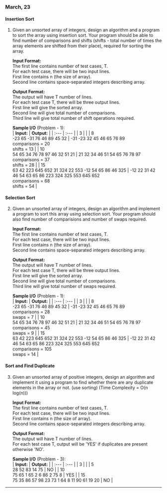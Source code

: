 ### March, 23

#### Insertion Sort

1. Given an unsorted array of integers, design an algorithm and a program to sort the array using insertion sort. Your program should be able to find number of comparisons and shifts (shifts - total number of times the array elements are shifted from their place), required for sorting the array.</br>

    **Input Format:**</br>
    The first line contains number of test cases, T.</br>
    For each test case, there will be two input lines.</br>
    First line contains n (the size of array).</br>
    Second line contains space-separated integers describing array.</br>

    **Output Format:**</br>
    The output will have T number of lines.</br>
    For each test case T, there will be three output lines.</br>
    First line will give the sorted array.</br>
    Second line will give total number of comparisons.</br>
    Third line will give total number of shift operations required.</br>

    **Sample I/O** (Problem - 1):</br>
    | **Input:** | **Output:** |
    | :---       | :---        |
    | 3          |             |
    | 8</br>-23 65 -31 76 46 89 45 32 | -31 -23 32 45 46 65 76 89</br>comparisons = 20</br>shifts = 13 |
    | 10</br>54 65 34 76 78 97 46 32 51 21 | 21 32 34 46 51 54 65 76 78 97</br>comparisons = 37</br>shifts = 28 |
    | 15</br>63 42 223 645 652 31 324 22 553 -12 54 65 86 46 325 | -12 22 31 42 46 54 63 65 86 223 324 325 553 645 652</br>comparisons = 68</br>shifts = 54 |

#### Selection Sort

2. Given an unsorted array of integers, design an algorithm and implement a program to sort this array using selection sort. Your program should also find number of comparisions and number of swaps required.

    **Input Format:**</br>
    The first line contains number of test cases, T.</br>
    For each test case, there will be two input lines.</br>
    First line contains n (the size of array).</br>
    Second line contains space-separated integers describing array.</br>

    **Output Format:**</br>
    The output will have T number of lines.</br>
    For each test case T, there will be three output lines.</br>
    First line will give the sorted array.</br>
    Second line will give total number of comparisons.</br>
    Third line will give total number of swaps required.</br>

    **Sample I/O** (Problem - 1):</br>
    | **Input:** | **Output:** |
    | :---       | :---        |
    | 3          |             |
    | 8</br>-23 65 -31 76 46 89 45 32 | -31 -23 32 45 46 65 76 89</br>comparisons = 28</br>swaps = 7 |
    | 10</br>54 65 34 76 78 97 46 32 51 21 | 21 32 34 46 51 54 65 76 78 97</br>comparisons = 45</br>swaps = 9 |
    | 15</br>63 42 223 645 652 31 324 22 553 -12 54 65 86 46 325 | -12 22 31 42 46 54 63 65 86 223 324 325 553 645 652</br>comparisons = 105</br>swaps = 14 |

#### Sort and Find Duplicate

3. Given an unsorted array of positive integers, design an algorithm and implement it using a program to find whether there are any duplicate elements in the array or not. (use sorting) (Time Complexity = O(n log(n)))

    **Input Format:**</br>
    The first line contains number of test cases, T.</br>
    For each test case, there will be two input lines.</br>
    First line contains n (the size of array).</br>
    Second line contains space-separated integers describing array.</br>

    **Output Format:**</br>
    The output will have T number of lines.</br>
    For each test case T, output will be 'YES' if duplicates are present otherwise 'NO'.

    **Sample I/O** (Problem - 3):</br>
    | **Input:** | **Output:** |
    | :---       | :---        |
    | 3          |             |
    | 5</br>28 52 83 14 75 | NO |
    | 10</br>75 65 1 65 2 6 86 2 75 8 | YES |
    | 15</br>75 35 86 57 98 23 73 1 64 8 11 90 61 19 20 | NO |

---